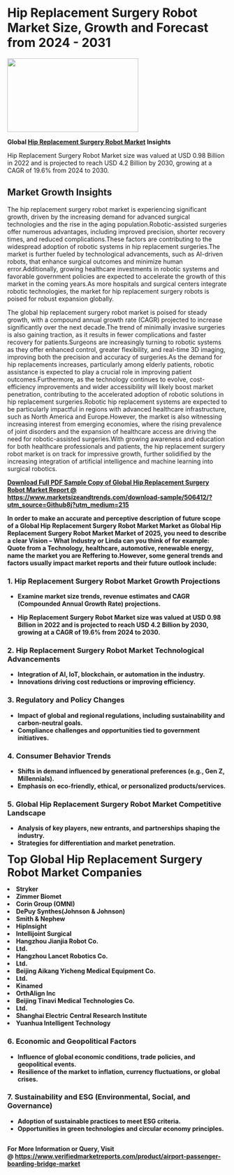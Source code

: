 <H1>Hip Replacement Surgery Robot Market Size, Growth and Forecast from 2024 - 2031</H1><img class="aligncenter size-medium wp-image-584254" src="https://thirdeyenews.in/wp-content/uploads/2024/09/Global-Market-Research-300x168.jpeg" alt="" width="300" height="168" /><p><strong>Global&nbsp;<a href="https://www.marketsizeandtrends.com/download-sample/506412/?utm_source=Github8j?utm_medium=215">Hip Replacement Surgery Robot Market</a> Insights</strong></p><p>Hip Replacement Surgery Robot Market size was valued at USD 0.98 Billion in 2022 and is projected to reach USD 4.2 Billion by 2030, growing at a CAGR of 19.6% from 2024 to 2030.</p><p><h2>Market Growth Insights</h2> <p>The hip replacement surgery robot market is experiencing significant growth, driven by the increasing demand for advanced surgical technologies and the rise in the aging population.Robotic-assisted surgeries offer numerous advantages, including improved precision, shorter recovery times, and reduced complications.These factors are contributing to the widespread adoption of robotic systems in hip replacement surgeries.The market is further fueled by technological advancements, such as AI-driven robots, that enhance surgical outcomes and minimize human error.Additionally, growing healthcare investments in robotic systems and favorable government policies are expected to accelerate the growth of this market in the coming years.As more hospitals and surgical centers integrate robotic technologies, the market for hip replacement surgery robots is poised for robust expansion globally.</p> <p><strong><a href="#"></a></strong></p> <p>The global hip replacement surgery robot market is poised for steady growth, with a compound annual growth rate (CAGR) projected to increase significantly over the next decade.The trend of minimally invasive surgeries is also gaining traction, as it results in fewer complications and faster recovery for patients.Surgeons are increasingly turning to robotic systems as they offer enhanced control, greater flexibility, and real-time 3D imaging, improving both the precision and accuracy of surgeries.As the demand for hip replacements increases, particularly among elderly patients, robotic assistance is expected to play a crucial role in improving patient outcomes.Furthermore, as the technology continues to evolve, cost-efficiency improvements and wider accessibility will likely boost market penetration, contributing to the accelerated adoption of robotic solutions in hip replacement surgeries.Robotic hip replacement systems are expected to be particularly impactful in regions with advanced healthcare infrastructure, such as North America and Europe.However, the market is also witnessing increasing interest from emerging economies, where the rising prevalence of joint disorders and the expansion of healthcare access are driving the need for robotic-assisted surgeries.With growing awareness and education for both healthcare professionals and patients, the hip replacement surgery robot market is on track for impressive growth, further solidified by the increasing integration of artificial intelligence and machine learning into surgical robotics.</p> <p><strong><a href="#"></p><p><span class=""><strong>Download Full PDF Sample Copy of Global Hip Replacement Surgery Robot Market Report</strong> @ <a href="https://www.marketsizeandtrends.com/download-sample/506412/?utm_source=Github8j?utm_medium=215" target="_blank">https://www.marketsizeandtrends.com/download-sample/506412/?utm_source=Github8j?utm_medium=215</a></span></p><p>In order to make an accurate and perceptive description of future scope of a Global&nbsp;Hip Replacement Surgery Robot Market Market as Global&nbsp;Hip Replacement Surgery Robot Market Market of 2025, you need to describe a clear Vision &ndash; What Industry or Linda can you think of for example: Quote from a Technology, healthcare, automotive, renewable energy, name the market you are Reffering to.However, some general trends and factors usually impact market reports and their future outlook include:</p><h3>1.&nbsp;<strong>Hip Replacement Surgery Robot Market Growth Projections</strong></h3><ul><li>Examine market size trends, revenue estimates and CAGR (Compounded Annual Growth Rate) projections.</li><li><p>Hip Replacement Surgery Robot Market size was valued at USD 0.98 Billion in 2022 and is projected to reach USD 4.2 Billion by 2030, growing at a CAGR of 19.6% from 2024 to 2030.</p></li></ul><h3>2.&nbsp;<strong>Hip Replacement Surgery Robot Market Technological Advancements</strong></h3><ul><li>Integration of AI, IoT, blockchain, or automation in the industry.</li><li>Innovations driving cost reductions or improving efficiency.</li></ul><h3>3.&nbsp;<strong>Regulatory and Policy Changes</strong></h3><ul><li>Impact of global and regional regulations, including sustainability and carbon-neutral goals.</li><li>Compliance challenges and opportunities tied to government initiatives.</li></ul><h3>4.&nbsp;<strong>Consumer Behavior Trends</strong></h3><ul><li>Shifts in demand influenced by generational preferences (e.g., Gen Z, Millennials).</li><li>Emphasis on eco-friendly, ethical, or personalized products/services.</li></ul><h3>5.&nbsp;<strong>Global Hip Replacement Surgery Robot Market Competitive Landscape</strong></h3><ul><li>Analysis of key players, new entrants, and partnerships shaping the industry.</li><li>Strategies for differentiation and market penetration.</li></ul><p data-pm-slice="1 1 []"><span style="color: inherit; font-family: inherit; font-size: 25px;">Top Global Hip Replacement Surgery Robot Market Companies</span></p><div class="" data-test-id=""><p><li>Stryker</li><li> Zimmer Biomet</li><li> Corin Group (OMNI)</li><li> DePuy Synthes(Johnson & Johnson)</li><li> Smith & Nephew</li><li> HipInsight</li><li> Intellijoint Surgical</li><li> Hangzhou Jianjia Robot Co.</li><li> Ltd.</li><li> Hangzhou Lancet Robotics Co.</li><li> Ltd.</li><li> Beijing Aikang Yicheng Medical Equipment Co.</li><li> Ltd.</li><li> Kinamed</li><li> OrthAlign Inc</li><li> Beijing Tinavi Medical Technologies Co.</li><li> Ltd.</li><li> Shanghai Electric Central Research Institute</li><li> Yuanhua Intelligent Technology</li></p></div><h3>6.&nbsp;<strong>Economic and Geopolitical Factors</strong></h3><ul><li>Influence of global economic conditions, trade policies, and geopolitical events.</li><li>Resilience of the market to inflation, currency fluctuations, or global crises.</li></ul><h3>7.&nbsp;<strong>Sustainability and ESG (Environmental, Social, and Governance)</strong></h3><ul><li>Adoption of sustainable practices to meet ESG criteria.</li><li>Opportunities in green technologies and circular economy principles.</li></ul><h2><strong style="font-size: 14px;">For More Information or Query, Visit @&nbsp;</strong><a style="background-color: #ffffff; font-size: 14px;" href="https://www.marketsizeandtrends.com/report/hip-replacement-surgery-robot-market/" target="_blank">https://www.verifiedmarketreports.com/product/airport-passenger-boarding-bridge-market</a></h2>